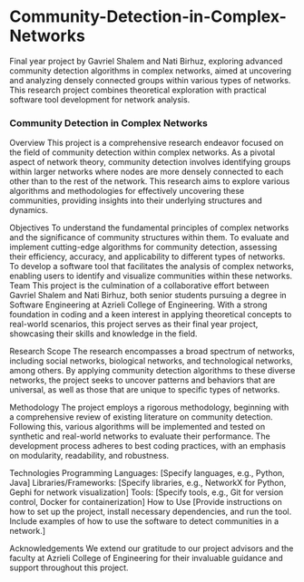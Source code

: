 # Community-Detection-in-Complex-Networks
Final year project by Gavriel Shalem and Nati Birhuz, exploring advanced community detection algorithms in complex networks, aimed at uncovering and analyzing densely connected groups within various types of networks. This research project combines theoretical exploration with practical software tool development for network analysis.

### Community Detection in Complex Networks
Overview
This project is a comprehensive research endeavor focused on the field of community detection within complex networks. As a pivotal aspect of network theory, community detection involves identifying groups within larger networks where nodes are more densely connected to each other than to the rest of the network. This research aims to explore various algorithms and methodologies for effectively uncovering these communities, providing insights into their underlying structures and dynamics.

Objectives
To understand the fundamental principles of complex networks and the significance of community structures within them.
To evaluate and implement cutting-edge algorithms for community detection, assessing their efficiency, accuracy, and applicability to different types of networks.
To develop a software tool that facilitates the analysis of complex networks, enabling users to identify and visualize communities within these networks.
Team
This project is the culmination of a collaborative effort between Gavriel Shalem and Nati Birhuz, both senior students pursuing a degree in Software Engineering at Azrieli College of Engineering. With a strong foundation in coding and a keen interest in applying theoretical concepts to real-world scenarios, this project serves as their final year project, showcasing their skills and knowledge in the field.

Research Scope
The research encompasses a broad spectrum of networks, including social networks, biological networks, and technological networks, among others. By applying community detection algorithms to these diverse networks, the project seeks to uncover patterns and behaviors that are universal, as well as those that are unique to specific types of networks.

Methodology
The project employs a rigorous methodology, beginning with a comprehensive review of existing literature on community detection. Following this, various algorithms will be implemented and tested on synthetic and real-world networks to evaluate their performance. The development process adheres to best coding practices, with an emphasis on modularity, readability, and robustness.

Technologies
Programming Languages: [Specify languages, e.g., Python, Java]
Libraries/Frameworks: [Specify libraries, e.g., NetworkX for Python, Gephi for network visualization]
Tools: [Specify tools, e.g., Git for version control, Docker for containerization]
How to Use
[Provide instructions on how to set up the project, install necessary dependencies, and run the tool. Include examples of how to use the software to detect communities in a network.]

Acknowledgements
We extend our gratitude to our project advisors and the faculty at Azrieli College of Engineering for their invaluable guidance and support throughout this project.
